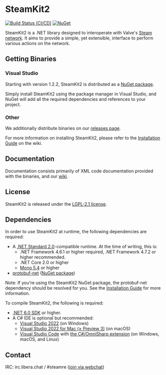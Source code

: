 # SteamKit2
[![Build Status (CI/CD)](https://github.com/SteamRE/SteamKit/workflows/CI/CD/badge.svg?branch=master&event=push)](https://github.com/SteamRE/SteamKit/actions?query=workflow%3ACI%2FCD)
[![NuGet](https://img.shields.io/nuget/v/SteamKit2.svg)](https://www.nuget.org/packages/SteamKit2/)


SteamKit2 is a .NET library designed to interoperate with Valve's [Steam network](https://store.steampowered.com/about). It aims to provide a simple, yet extensible, interface to perform various actions on the network.


## Getting Binaries


### Visual Studio

Starting with version 1.2.2, SteamKit2 is distributed as a [NuGet package](https://www.nuget.org/packages/steamkit2).

Simply install SteamKit2 using the package manager in Visual Studio, and NuGet will add all the required dependencies and references to your project.  
  
### Other

We additionally distribute binaries on our [releases page](https://github.com/SteamRE/SteamKit/releases).

For more information on installing SteamKit2, please refer to the [Installation Guide](https://github.com/SteamRE/SteamKit/wiki/Installation) on the wiki.


## Documentation

Documentation consists primarily of XML code documentation provided with the binaries, and our [wiki](https://github.com/SteamRE/SteamKit/wiki).


## License

SteamKit2 is released under the [LGPL-2.1 license](https://choosealicense.com/licenses/lgpl-2.1/).


## Dependencies

In order to use SteamKit2 at runtime, the following dependencies are required:

  - A [.NET Standard 2.0](https://learn.microsoft.com/en-us/dotnet/standard/net-standard?tabs=net-standard-2-0#select-net-standard-version)-compatible runtime. At the time of writing, this is:
      - .NET Framework 4.6.1 or higher required, .NET Framework 4.7.2 or higher recommended.
      - .NET Core 2.0 or higher
      - [Mono 5.4](https://mono-project.com) or higher
  - [protobuf-net](https://github.com/protobuf-net/protobuf-net) ([NuGet package](https://www.nuget.org/packages/protobuf-net))

Note: If you're using the SteamKit2 NuGet package, the protobuf-net dependency should be resolved for you. See the [Installation Guide](https://github.com/SteamRE/SteamKit/wiki/Installation) for more information.


To compile SteamKit2, the following is required:

  - [.NET 6.0 SDK](https://dot.net/) or higher.
  - A C# IDE is optional but recommended:
      - [Visual Studio 2022](https://www.visualstudio.com/vs/whatsnew/) (on Windows)
      - [Visual Studio 2022 for Mac (≥ Preview 3)](https://www.visualstudio.com/vs/visual-studio-mac/) (on macOS)
      - [Visual Studio Code](https://code.visualstudio.com) with [the C#/OmniSharp extension](https://marketplace.visualstudio.com/items?itemName=ms-dotnettools.csharp) (on Windows, macOS, and Linux)


## Contact

IRC: irc.libera.chat / #steamre ([join via webchat](https://web.libera.chat/#steamre))

